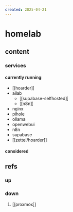 ```yaml
---
created: 2025-04-21
---
```


# homelab

## content

### services

#### currently running

- [[hoarder]] 
- ailab
  - [[supabase-selfhosted]]
  - [[n8n]]
- nginx
- pihole
- ollama
- openwebui
- n8n
- supabase
- [[zettel/hoarder]]

#### considered

## refs

### up

### down

1. [[proxmox]]


